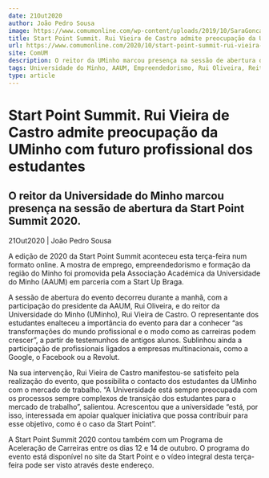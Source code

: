 ```yaml
---
date: 21Out2020
author: João Pedro Sousa
image: https://www.comumonline.com/wp-content/uploads/2019/10/SaraGoncalves_StartPoint4-1500x1000.jpg
title: Start Point Summit. Rui Vieira de Castro admite preocupação da UMinho com futuro profissional dos estudantes
url: https://www.comumonline.com/2020/10/start-point-summit-rui-vieira-de-castro-admite-preocupacao-da-uminho-com-futuro-profissional-dos-estudantes/
site: ComUM
description: O reitor da UMinho marcou presença na sessão de abertura da Start Point Summit 2020, que se realizou esta terça-feira em formato online.
tags: Universidade do Minho, AAUM, Empreendedorismo, Rui Oliveira, Reitor Rui Vieira de Castro, START POINT Summit, Mercado de Trabalho
type: article
---
```



# Start Point Summit. Rui Vieira de Castro admite preocupação da UMinho com futuro profissional dos estudantes

## O reitor da Universidade do Minho marcou presença na sessão de abertura da Start Point Summit 2020.

21Out2020 | João Pedro Sousa

A edição de 2020 da Start Point Summit aconteceu esta terça-feira num formato online. A mostra de emprego, empreendedorismo e formação da região do Minho foi promovida pela Associação Académica da Universidade do Minho (AAUM) em parceria com a Start Up Braga.

A sessão de abertura do evento decorreu durante a manhã, com a participação do presidente da AAUM, Rui Oliveira, e do reitor da Universidade do Minho (UMinho), Rui Vieira de Castro. O representante dos estudantes enalteceu a importância do evento para dar a conhecer “as transformações do mundo profissional e o modo como as carreiras podem crescer”, a partir de testemunhos de antigos alunos. Sublinhou ainda a participação de profissionais ligados a empresas multinacionais, como a Google, o Facebook ou a Revolut.

Na sua intervenção, Rui Vieira de Castro manifestou-se satisfeito pela realização do evento, que possibilita o contacto dos estudantes da UMinho com o mercado de trabalho. “A Universidade está sempre preocupada com os processos sempre complexos de transição dos estudantes para o mercado de trabalho”, salientou. Acrescentou que a universidade “está, por isso, interessada em apoiar qualquer iniciativa que possa contribuir para esse objetivo, como é o caso da Start Point”.

A Start Point Summit 2020 contou também com um Programa de Aceleração de Carreiras entre os dias 12 e 14 de outubro. O programa do evento está disponível no site da Start Point e o vídeo integral desta terça-feira pode ser visto através deste endereço.

